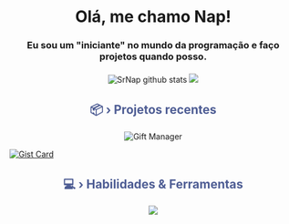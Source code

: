 <h1 align="center">Olá, me chamo Nap!</h1>

<h3 align="center">Eu sou um "iniciante" no mundo da programação e faço projetos quando posso.</h3>

<div align="center" style="margin-top: 20px;">
  <img class="stats-item" src="https://github-readme-stats.vercel.app/api?username=SrNap&show_icons=true&hide_border=true&title_color=4E5D94&icon_color=4E5D94&text_color=9fabb7&bg_color=ffffff00" alt="SrNap github stats" /> 
  <img class="stats-item" src="https://github-readme-stats.vercel.app/api/top-langs/?username=SrNap&layout=compact&hide_border=true&title_color=4E5D94&text_color=9fabb7&bg_color=ffffff00" />
</div>

<div align="center" style="margin-top: 30px;">
  <h2 style="color: #4E5D94;">📦 › Projetos recentes</h2>
</div>

<div align="center">
  <a href="https://github.com/SrNap/gift-manager" target="_blank" style="text-decoration: none;">
    <img src="https://github-readme-stats.vercel.app/api/pin/?username=SrNap&repo=gift-manager&hide_border=true&title_color=4E5D94&text_color=9fabb7&icon_color=4E5D94&bg_color=ffffff00" alt="Gift Manager">
  </a>
</div>

[![Gist Card](https://github-readme-stats.vercel.app/api/gist?id=bbfce31e0217a3689c8d961a356cb10d)](https://gist.github.com/Yizack/bbfce31e0217a3689c8d961a356cb10d/)

<div align="center" style="margin-top: 30px;">
  <h2 style="color: #4E5D94;">💻 › Habilidades & Ferramentas</h2>
  <img src="https://skillicons.dev/icons?i=discordjs,discord,nodejs,mongodb,windows,SrNap" />
</div>
